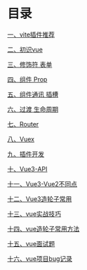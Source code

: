 # 目录[一、vite插件推荐](vite插件推荐.md)[二、初识vue](vue-01%20初识vue.md)[三、修饰符 表单](vue-02%20修饰符%20表单.md)[四、组件 Prop](vue-03%20组件%20Prop.md)[五、组件通讯 插槽](vue-04%20组件通讯%20插槽.md)[六、过渡 生命周期](vue-05%20过渡%20生命周期.md)[七、Router](vue-06%20Router.md)[八、Vuex](vue-07%20Vuex.md)[九、插件开发](vue-08%20插件开发.md)[十、Vue3-API](Vue3-API.md)[十一、Vue3-Vue2不同点](Vue3-Vue2不同点.md)[十二、Vue3造轮子常用](Vue3造轮子常用.md)[十三、vue实战技巧](vue实战技巧.md)[十四、vue造轮子常用方法](vue造轮子常用方法.md)[十五、vue面试题](vue面试题.md)[十六、vue项目bug记录](vue项目bug记录.md)